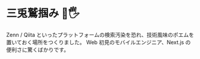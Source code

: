 # 三兎鷲掴み 🐰🖐️

Zenn / Qiita といったプラットフォームの検索汚染を恐れ、技術風味のポエムを置いておく場所をつくりました。
Web 初見のモバイルエンジニア、Next.js の便利さに驚くばかりです。
